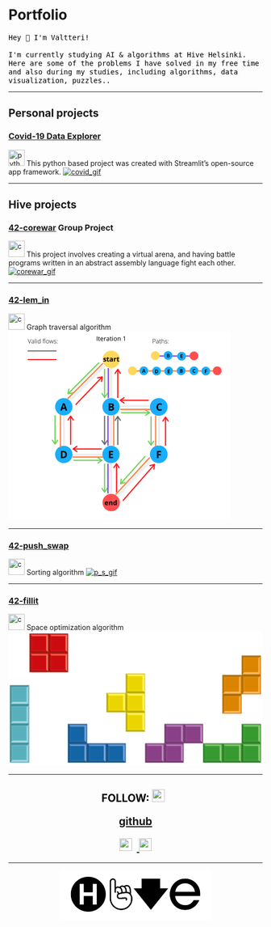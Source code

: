 # Portfolio

<p style="color:black;">
<samp>
Hey 👋 I'm Valtteri!<br><br>
I'm currently studying AI & algorithms at Hive Helsinki. Here are some of the problems I have solved in my free time and also during my studies, including algorithms, data visualization, puzzles.. 
</samp>
</p>

---

## Personal projects 

### [Covid-19 Data Explorer](/project1) 
<img src="https://img.icons8.com/color/48/000000/python.png" width="32" height="32" title="python"/>  
This python based project was created with Streamlit’s open-source app framework.

<a href="/project1">
   <img alt="covid_gif" src="https://media.giphy.com/media/JSpM4vjH4h88MrLms3/giphy.gif?raw=true">
</a>  

---

## Hive projects

### [42-corewar](/project5) Group Project 
<img src="https://img.icons8.com/color/48/000000/c-programming.png" width="32" height="32" title="c"/>  
This project involves creating a virtual arena, and having battle programs written in an abstract assembly language fight each other.

<a href="/project5">
   <img alt="corewar_gif" src="corewar.gif">
</a>  

---

### [42-lem_in](/project2) 
<img src="https://img.icons8.com/color/48/000000/c-programming.png" width="32" height="32" title="c"/>   
Graph traversal algorithm

<a href="/project2">
   <img alt="flows" src="images/flows.png?raw=true">
</a>  

---
### [42-push_swap](/project3) 
<img src="https://img.icons8.com/color/48/000000/c-programming.png" width="32" height="32" title="c"/>  
Sorting algorithm

<a href="/project3">
   <img alt="p_s_gif" src="https://media.giphy.com/media/Z9KQXYnxTpWIMArgTP/giphy.gif?raw=true">
</a>  

---

### [42-fillit](/project4) 
<img src="https://img.icons8.com/color/48/000000/c-programming.png" width="32" height="32" title="c"/>  
Space optimization algorithm

<a href="/project4">
   <img alt="cubes" src="images/cubes.png?raw=true">
</a>  


---

<h2 align="center" style="color:black;">FOLLOW:
<a href="https://github.com/kurval"  target="_blank">
   <img style="padding-right:10px;" height="25" width="25" src="https://cdn.jsdelivr.net/npm/simple-icons@v3/icons/github.svg" /><br>
   <p align="center">github</p>
</a>
<a href="https://www.linkedin.com/in/valtterikurkela/"  target="_blank">
   <img style="padding-right:10px;" height="25" width="25" src="https://cdn.jsdelivr.net/npm/simple-icons@v3/icons/linkedin.svg" />
</a>
<a href="https://twitter.com/KurkelaValtteri"  target="_blank">
   <img height="25" width="25" src="https://cdn.jsdelivr.net/npm/simple-icons@v3/icons/twitter.svg" />
</a>
</h2>

---

<p align="center">
   <a href="https://www.hive.fi/en/"  target="_blank">
      <img src="./hive_banner.png" />
   </a>
</p>
